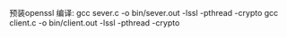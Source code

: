 预装openssl
编译:
gcc sever.c -o bin/sever.out -lssl -pthread -crypto
gcc client.c -o bin/client.out -lssl -pthread -crypto
